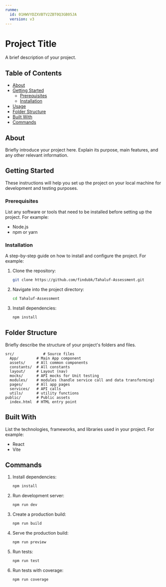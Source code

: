 ```yaml
---
runme:
  id: 01HWVYDZXVBTV2ZBT0Q3GB05JA
  version: v3
---
```


# Project Title

A brief description of your project.

## Table of Contents

- [About](#about)
- [Getting Started](#getting-started)
  - [Prerequisites](#prerequisites)
  - [Installation](#installation)
- [Usage](#usage)
- [Folder Structure](#folder-structure)
- [Built With](#built-with)
- [Commands](#commands)

## About

Briefly introduce your project here. Explain its purpose, main features, and any other relevant information.

## Getting Started

These instructions will help you set up the project on your local machine for development and testing purposes.

### Prerequisites

List any software or tools that need to be installed before setting up the project. For example:

- Node.js
- npm or yarn

### Installation

A step-by-step guide on how to install and configure the project. For example:

1. Clone the repository:

   ```sh
   git clone https://github.com/findubk/Tahaluf-Assessment.git
   ```

2. Navigate into the project directory:

   ```sh
   cd Tahaluf-Assessment
   ```

3. Install dependencies:

   ```sh
   npm install
   ```

## Folder Structure

Briefly describe the structure of your project's folders and files.

```
src/             # Source files
  App/        # Main App component
  assets/     # All common components
  constants/  # All constants
  layout/     # Layout (nav)
  mocks/      # API mocks for Unit testing
  modules/    # modules (handle service call and data transforming)
  pages/      # All app pages
  services/   # API calls
  utils/      # utility functions
public/       # Public assets
  index.html  # HTML entry point
```

## Built With

List the technologies, frameworks, and libraries used in your project. For example:

- React
- Vite

## Commands

1. Install dependencies:

    ```sh
    npm install
    ```

2. Run development server:

    ```sh
    npm run dev
    ```

3. Create a production build:

    ```sh
    npm run build
    ```

4. Serve the production build:

    ```sh
    npm run preview
    ```

5. Run tests:

    ```sh
    npm run test
    ```

6. Run tests with coverage:

    ```sh
    npm run coverage
    ```
